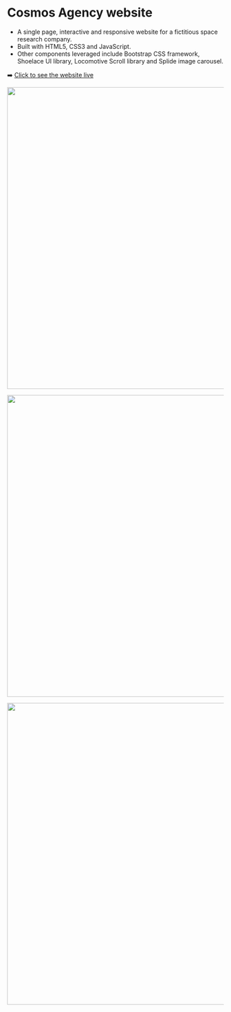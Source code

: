 # Cosmos Agency website

- A single page, interactive and responsive website for a fictitious space research company.
- Built with HTML5, CSS3 and JavaScript. 
- Other components leveraged include Bootstrap CSS framework, Shoelace UI library, Locomotive Scroll library and Splide image carousel. 

:arrow_right: [Click to see the website live](https://carellerichards.github.io/cosmos-agency/)

<img src="https://github.com/CarelleRichards/cosmos-agency/assets/137973963/93286d28-29b9-4263-af8a-4070bc503aaf" width="700"><br>

<img src="https://github.com/CarelleRichards/cosmos-agency/assets/137973963/5e2ea50f-a386-4d8e-86bb-d9bcfc64ebe7" width="700"><br>

<img src="https://github.com/CarelleRichards/cosmos-agency/assets/137973963/f2df7838-d8bc-476e-8093-45c59efbe898" width="700"><br>
